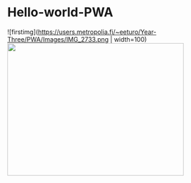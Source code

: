 # Hello-world-PWA
![firstimg](https://users.metropolia.fi/~eeturo/Year-Three/PWA/Images/IMG_2733.png | width=100)
<img src="(https://users.metropolia.fi/~eeturo/Year-Three/PWA/Images/IMG_2733.png)" width="400" height="300">
